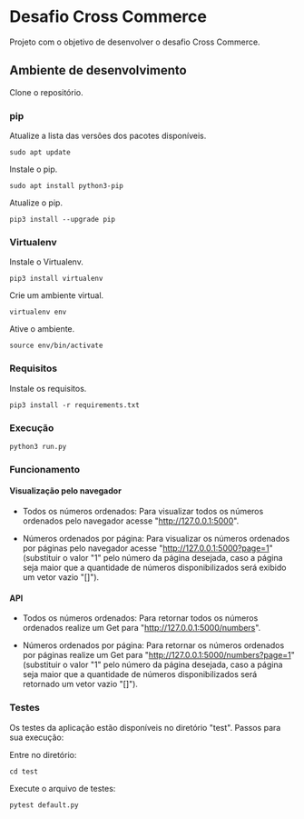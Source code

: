 # Desafio Cross Commerce
Projeto com o objetivo de desenvolver o desafio Cross Commerce.

## Ambiente de desenvolvimento

Clone o repositório.

### pip

Atualize a lista das versões dos pacotes disponíveis.

```
sudo apt update
```

Instale o pip.
```
sudo apt install python3-pip
```

Atualize o pip.
```
pip3 install --upgrade pip
```

### Virtualenv

Instale o Virtualenv.

```
pip3 install virtualenv
```

Crie um ambiente virtual.

```
virtualenv env
```

Ative o ambiente.
```
source env/bin/activate
```

### Requisitos

Instale os requisitos.
```
pip3 install -r requirements.txt
```

### Execução

```
python3 run.py
```

### Funcionamento

#### Visualização pelo navegador

- Todos os números ordenados:
Para visualizar todos os números ordenados pelo navegador acesse "http://127.0.0.1:5000".

- Números ordenados por página:
Para visualizar os números ordenados por páginas pelo navegador acesse "http://127.0.0.1:5000?page=1" (substituir o valor "1" pelo número da página desejada, caso a página seja maior que a quantidade de números disponibilizados será exibido um vetor vazio "[]").

#### API

- Todos os números ordenados:
Para retornar todos os números ordenados realize um Get para "http://127.0.0.1:5000/numbers".

- Números ordenados por página:
Para retornar os números ordenados por páginas realize um Get para "http://127.0.0.1:5000/numbers?page=1" (substituir o valor "1" pelo número da página desejada, caso a página seja maior que a quantidade de números disponibilizados será retornado um vetor vazio "[]").


### Testes

Os testes da aplicação estão disponíveis no diretório "test". Passos para sua execução:

Entre no diretório:
```
cd test
```

Execute o arquivo de testes:
```
pytest default.py
```
